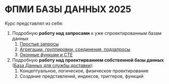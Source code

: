 # ФПМИ БАЗЫ ДАННЫХ 2025
Курс представлял из себя: 
1) Подробную **работу над запросами** к уже спроектированным базам данных
   1) [Простые запросы](https://github.com/fl4cko11/Data_Bases_MIPT/tree/main/HW/HW_1_SIMPLE_QUERIES)
   2) [Агрегации, группировки, соединения, подзапросы](https://github.com/fl4cko11/Data_Bases_MIPT/tree/main/HW/HW_2_SUBQUERIES_AND_AGGREGATION)
   3) [Оконные функции и CTE](https://github.com/fl4cko11/Data_Bases_MIPT/tree/main/HW/HW_3_OVERS_AND_CTE)
2) Подробную **работу над проектирванием собственной базы данных** ([База Данных для службы доставки](https://github.com/fl4cko11/Data_Bases_MIPT/tree/main/Delivery_DB_Project)):
   1) Концептуальное, логическое, физическое проектирование
   2) Создание представлений, индексов, триггеров, функций
